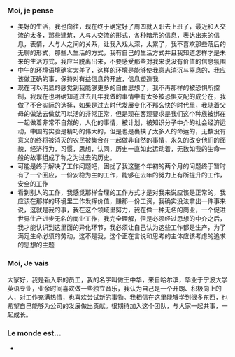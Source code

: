 ### Moi, je pense
- 美好的生活，我也向往，现在终于确定好了周四就入职去上班了，最近和人交流的太多，那些建筑，人与人交流的形式，各种暗示的信息，表达出来的信息，表情，人与人之间的关系，让我入戏太深，太累了，我不喜欢那些落后的无聊的形式，那些人生活的方式，我有自己的生活方式并且我知道怎样才是未来的生活方式，我应当脱离出来，不要感受那些对我来说没有价值的信息氛围
- 中午的环境语境确实太差了，这样的环境是能够使我意志消沉与窒息的，我应该做正确的事，保持对有益信息的开放，信息塑造我
- 现在可以明显的感觉到我能够更多的自由思想了，我不再那样的被恐惧所控制，我现在也明确知道过去几年我做的事情中有太多被恐惧支配的成分在，我做了不合实际的选择，如果是过去时代发展变化不那么快的时代里，我随着父母的做法去做就可以活的非常正常，但是现在客观要求是我们这个种族被绑在一起做着非常不自然的，人化的事情，被计划，被知识分子中介的社会经济运动，中国的实验是精巧的伟大的，但是也是裹挟了太多人的命运的，无数没有意义的终将被消灭的农民被集合在一起做非自然的事情，永久的改变他们的面貌，经济行为，习惯，思想，认同，历史一直如此运动着，无数如我的生命一般的故事组成了称之为过去的历史。
- 可能是终于解决了工作问题吧，困扰了我这整个年初的两个月的问题终于暂时有了一个回应，一份安稳为主的工作，能够在去年的努力上有所提升的工作，安全的工作
- 看到别人的工作，我感觉那样合理的工作方式才是对我来说应该是正常的，我应该在那样的环境里工作发挥价值，赚那一份工资，我确实没法拿出一件事来说，这就是我的事，我在这个领域里努力，我在做一种无名的商业，一个促进世界生产进步无名的商业工作，我完全理解，但是必须经过思想的中介之后，我才能认识到这里面的异化环节，我必须让自己认为这些工作都是生产，为了满足生命必须的劳动，这不是我，这个正在言说和思考的主体应该考虑的追求的思想的主题




### Moi, Je vais

大家好，我是新入职的员工，我的名字叫做王中华，来自哈尔滨，毕业于宁波大学英语专业，业余时间喜欢做一些独立音乐，我认为自己是一个开朗、积极向上的人，对工作充满热情，也喜欢尝试新的事物。我相信在这里能够学到很多东西，也希望自己能够为公司的发展做出贡献。很期待加入这个团队，与大家一起共事，一起成长。



### Le monde est...
- 